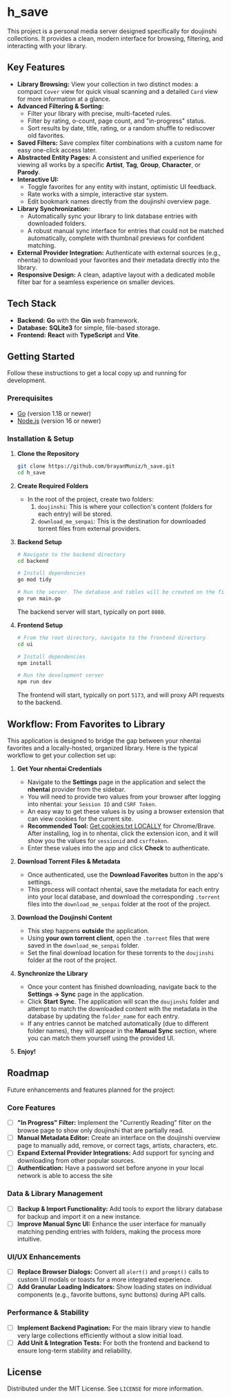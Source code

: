 # h_save

This project is a personal media server designed specifically for doujinshi collections. It provides a clean, modern interface for browsing, filtering, and interacting with your library.

## Key Features

*   **Library Browsing:** View your collection in two distinct modes: a compact `Cover` view for quick visual scanning and a detailed `Card` view for more information at a glance.
*   **Advanced Filtering & Sorting:**
    *   Filter your library with precise, multi-faceted rules.
    *   Filter by rating, o-count, page count, and "in-progress" status.
    *   Sort results by date, title, rating, or a random shuffle to rediscover old favorites.
*   **Saved Filters:** Save complex filter combinations with a custom name for easy one-click access later.
*   **Abstracted Entity Pages:** A consistent and unified experience for viewing all works by a specific **Artist**, **Tag**, **Group**, **Character**, or **Parody**.
*   **Interactive UI:**
    *   Toggle favorites for any entity with instant, optimistic UI feedback.
    *   Rate works with a simple, interactive star system.
    *   Edit bookmark names directly from the doujinshi overview page.
*   **Library Synchronization:**
    *   Automatically sync your library to link database entries with downloaded folders.
    *   A robust manual sync interface for entries that could not be matched automatically, complete with thumbnail previews for confident matching.
*   **External Provider Integration:** Authenticate with external sources (e.g., nhentai) to download your favorites and their metadata directly into the library.
*   **Responsive Design:** A clean, adaptive layout with a dedicated mobile filter bar for a seamless experience on smaller devices.

## Tech Stack

*   **Backend:** **Go** with the **Gin** web framework.
*   **Database:** **SQLite3** for simple, file-based storage.
*   **Frontend:** **React** with **TypeScript** and **Vite**.

## Getting Started

Follow these instructions to get a local copy up and running for development.

### Prerequisites

*   [Go](https://go.dev/doc/install) (version 1.18 or newer)
*   [Node.js](https://nodejs.org/en/) (version 16 or newer)

### Installation & Setup

1.  **Clone the Repository**
    ```sh
    git clone https://github.com/brayanMuniz/h_save.git
    cd h_save
    ```

2.  **Create Required Folders**
    *   In the root of the project, create two folders:
        1.  `doujinshi`: This is where your collection's content (folders for each entry) will be stored.
        2.  `download_me_senpai`: This is the destination for downloaded torrent files from external providers.

3.  **Backend Setup**
    ```sh
    # Navigate to the backend directory
    cd backend 

    # Install dependencies
    go mod tidy

    # Run the server. The database and tables will be created on the first run.
    go run main.go
    ```
    The backend server will start, typically on port `8080`.

4.  **Frontend Setup**
    ```sh
    # From the root directory, navigate to the frontend directory
    cd ui

    # Install dependencies
    npm install

    # Run the development server
    npm run dev
    ```
    The frontend will start, typically on port `5173`, and will proxy API requests to the backend.

## Workflow: From Favorites to Library

This application is designed to bridge the gap between your nhentai favorites and a locally-hosted, organized library. Here is the typical workflow to get your collection set up:

1.  **Get Your nhentai Credentials**
    *   Navigate to the **Settings** page in the application and select the **nhentai** provider from the sidebar.
    *   You will need to provide two values from your browser after logging into nhentai: your `Session ID` and `CSRF Token`.
    *   An easy way to get these values is by using a browser extension that can view cookies for the current site.
    *   **Recommended Tool:** [Get cookies.txt LOCALLY](https://chromewebstore.google.com/detail/get-cookiestxt-locally/cclelndahbckbenkjhflpdbgdldlbecc) for Chrome/Brave. After installing, log in to nhentai, click the extension icon, and it will show you the values for `sessionid` and `csrftoken`.
    *   Enter these values into the app and click **Check** to authenticate.

2.  **Download Torrent Files & Metadata**
    *   Once authenticated, use the **Download Favorites** button in the app's settings.
    *   This process will contact nhentai, save the metadata for each entry into your local database, and download the corresponding `.torrent` files into the `download_me_senpai` folder at the root of the project.

3.  **Download the Doujinshi Content**
    *   This step happens **outside** the application.
    *   Using **your own torrent client**, open the `.torrent` files that were saved in the `download_me_senpai` folder.
    *   Set the final download location for these torrents to the `doujinshi` folder at the root of the project. 

4.  **Synchronize the Library**
    *   Once your content has finished downloading, navigate back to the **Settings -> Sync** page in the application.
    *   Click **Start Sync**. The application will scan the `doujinshi` folder and attempt to match the downloaded content with the metadata in the database by updating the `folder_name` for each entry.
    *   If any entries cannot be matched automatically (due to different folder names), they will appear in the **Manual Sync** section, where you can match them yourself using the provided UI.

5.  **Enjoy!**

## Roadmap

Future enhancements and features planned for the project:

### Core Features
*   [ ] **"In Progress" Filter:** Implement the "Currently Reading" filter on the browse page to show only doujinshi that are partially read.
*   [ ] **Manual Metadata Editor:** Create an interface on the doujinshi overview page to manually add, remove, or correct tags, artists, characters, etc.
*   [ ] **Expand External Provider Integrations:** Add support for syncing and downloading from other popular sources.
*   [ ] **Authentication:** Have a password set before anyone in your local network is able to access the site

### Data & Library Management
*   [ ] **Backup & Import Functionality:** Add tools to export the library database for backup and import it on a new instance.
*   [ ] **Improve Manual Sync UI:** Enhance the user interface for manually matching pending entries with folders, making the process more intuitive.

### UI/UX Enhancements
*   [ ] **Replace Browser Dialogs:** Convert all `alert()` and `prompt()` calls to custom UI modals or toasts for a more integrated experience.
*   [ ] **Add Granular Loading Indicators:** Show loading states on individual components (e.g., favorite buttons, sync buttons) during API calls.

### Performance & Stability
*   [ ] **Implement Backend Pagination:** For the main library view to handle very large collections efficiently without a slow initial load.
*   [ ] **Add Unit & Integration Tests:** For both the frontend and backend to ensure long-term stability and reliability.

## License

Distributed under the MIT License. See `LICENSE` for more information.
